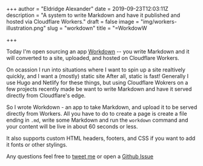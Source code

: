 +++
author = "Eldridge Alexander"
date = 2019-09-23T12:03:11Z
description = "A system to write Markdown and have it published and hosted via Cloudflare Workers."
draft = false
image = "img/workers-illustration.png"
slug = "workdown"
title = "=WorkdowW

+++

Today I'm open sourcing an app [Workdown](https://github.com/eldridgea/workdown/) -- you write Markdown and it will converted to a site, uploaded, and hosted on Cloudflare Workers.

On ocassion I run into situations where I want to spin up a site realtively quickly, and I want a (mostly) static site
After all, static is fast! Generally I use Hugo and Netlify for these things, but using Cloudflare Wokrers on a few projects recently made be want to write Markdown and have it served directly from Cloudflare's edge.

So I wrote Workdown - an app to take Markdown, and upload it to be served directly from Workers.
All you have to do to create a page is create a file ending in `.md`, write some Markdown and run the `workdown` command and your content will be live in about 60 seconds or less.

It also supports custom HTML headers, footers, and CSS if you want to add it fonts or other stylings.

Any questions feel free to [tweet me](https://twitter.com/magiceldridge) or open a [Github Issue](https://github.com/eldridgea/workdown/issues)
